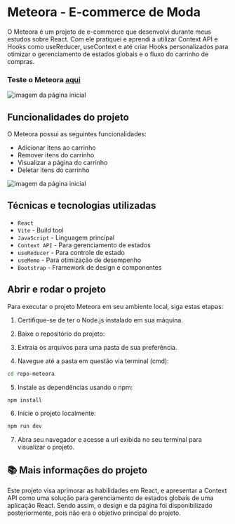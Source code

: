 # Meteora - E-commerce de Moda

O Meteora é um projeto de e-commerce que desenvolvi durante meus estudos sobre React. Com ele pratiquei e aprendi a utilizar Context API e Hooks como useReducer, useContext e até criar Hooks personalizados para otimizar o gerenciamento de estados globais e o fluxo do carrinho de compras.

### Teste o Meteora [aqui](https://meteora-iota-wheat.vercel.app/)

![imagem da página inicial](https://i.imgur.com/Nk4p3G2.png)

## Funcionalidades do projeto

O Meteora possui as seguintes funcionalidades:

- Adicionar itens ao carrinho
- Remover itens do carrinho
- Visualizar a página do carrinho
- Deletar itens do carrinho

![imagem da página inicial](https://i.imgur.com/ejD3LYO.png)

## Técnicas e tecnologias utilizadas

- `React` 
- `Vite` - Build tool
- `JavaScript` - Linguagem principal
- `Context API` - Para gerenciamento de estados
- `useReducer` - Para controle de estado
- `useMemo` - Para otimização de desempenho
- `Bootstrap` - Framework de design e componentes

## Abrir e rodar o projeto

Para executar o projeto Meteora em seu ambiente local, siga estas etapas:

1. Certifique-se de ter o Node.js instalado em sua máquina.

2. Baixe o repositório do projeto:

3. Extraia os arquivos para uma pasta de sua preferência.

4. Navegue até a pasta em questão via terminal (cmd):

```bash
cd repo-meteora
```

5. Instale as dependências usando o npm:

```bash
npm install
```

6. Inicie o projeto localmente:

```bash
npm run dev
```

7. Abra seu navegador e acesse a url exibida no seu terminal para visualizar o projeto.

## 📚 Mais informações do projeto

Este projeto visa aprimorar as habilidades em React, e apresentar a Context API como uma solução para gerenciamento de estados globais de uma aplicação React. Sendo assim, o design e da página foi disponibilizado posteriormente, pois não era o objetivo principal do projeto.
